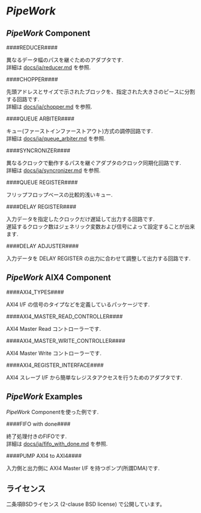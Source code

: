 *PipeWork*
============

*PipeWork* Component
--------------------

####REDUCER####

異なるデータ幅のパスを継ぐためのアダプタです.  
詳細は [docs/ja/reducer.md](docs/ja/reducer.md) を参照.

####CHOPPER####

先頭アドレスとサイズで示されたブロックを、指定された大きさのピースに分割する回路です.  
詳細は [docs/ja/chopper.md](docs/ja/chopper.md) を参照.

####QUEUE ARBITER####

キュー(ファーストインファーストアウト)方式の調停回路です.  
詳細は [docs/ja/queue_arbiter.md](docs/ja/queue_arbiter.md) を参照.

####SYNCRONIZER####

異なるクロックで動作するパスを継ぐアダプタのクロック同期化回路です.  
詳細は [docs/ja/syncronizer.md](docs/ja/syncronizer.md) を参照.

####QUEUE REGISTER####

フリップフロップベースの比較的浅いキュー.

####DELAY REGISTER####

入力データを指定したクロックだけ遅延して出力する回路です.  
遅延するクロック数はジェネリック変数および信号によって設定することが出来ます.

####DELAY ADJUSTER####

入力データを DELAY REGISTER の出力に合わせて調整して出力する回路です.

*PipeWork* AIX4 Component
-------------------------

####AXI4_TYPES####

AXI4 I/F の信号のタイプなどを定義しているパッケージです.

####AXI4_MASTER_READ_CONTROLLER####

AXI4 Master Read コントローラーです.

####AXI4_MASTER_WRITE_CONTROLLER####

AXI4 Master Write コントローラーです.

####AXI4_REGISTER_INTERFACE####

AXI4 スレーブ I/F から簡単なレジスタアクセスを行うためのアダプタです.


*PipeWork* Examples
-------------------

*PipeWork* Componentを使った例です.

####FIFO with done####

終了処理付きのFIFOです.  
詳細は [docs/ja/fifo_with_done.md](docs/ja/fifo_with_done.md) を参照.

####PUMP AXI4 to AXI4####

入力側と出力側に AXI4 Master I/F を持つポンプ(所謂DMA)です.

ライセンス
----------

二条項BSDライセンス (2-clause BSD license) で公開しています。
